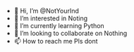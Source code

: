 - 👋 Hi, I’m @NotYourInd
- 👀 I’m interested in Noting
- 🌱 I’m currently learning Python
- 💞️ I’m looking to collaborate on Nothing 
- 📫 How to reach me Pls dont

<!---
NotYourInd/NotYourInd is a ✨ special ✨ repository because its `README.md` (this file) appears on your GitHub profile.
You can click the Preview link to take a look at your changes.
--->
